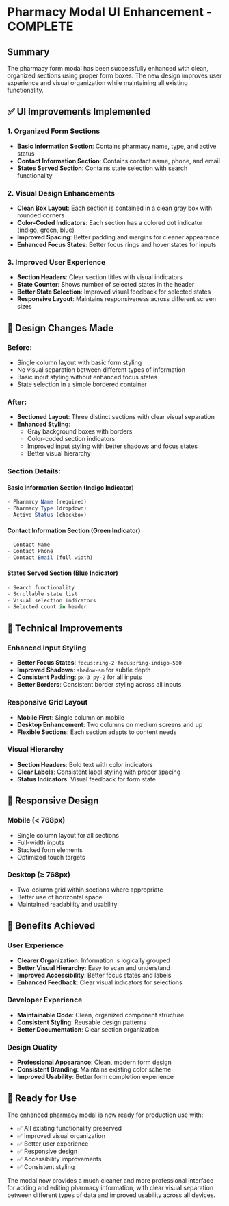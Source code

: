 # Pharmacy Modal UI Enhancement - COMPLETE

## Summary

The pharmacy form modal has been successfully enhanced with clean, organized sections using proper form boxes. The new design improves user experience and visual organization while maintaining all existing functionality.

## ✅ UI Improvements Implemented

### 1. Organized Form Sections
- **Basic Information Section**: Contains pharmacy name, type, and active status
- **Contact Information Section**: Contains contact name, phone, and email
- **States Served Section**: Contains state selection with search functionality

### 2. Visual Design Enhancements
- **Clean Box Layout**: Each section is contained in a clean gray box with rounded corners
- **Color-Coded Indicators**: Each section has a colored dot indicator (indigo, green, blue)
- **Improved Spacing**: Better padding and margins for cleaner appearance
- **Enhanced Focus States**: Better focus rings and hover states for inputs

### 3. Improved User Experience
- **Section Headers**: Clear section titles with visual indicators
- **State Counter**: Shows number of selected states in the header
- **Better State Selection**: Improved visual feedback for selected states
- **Responsive Layout**: Maintains responsiveness across different screen sizes

## 🎨 Design Changes Made

### Before:
- Single column layout with basic form styling
- No visual separation between different types of information
- Basic input styling without enhanced focus states
- State selection in a simple bordered container

### After:
- **Sectioned Layout**: Three distinct sections with clear visual separation
- **Enhanced Styling**: 
  - Gray background boxes with borders
  - Color-coded section indicators
  - Improved input styling with better shadows and focus states
  - Better visual hierarchy

### Section Details:

#### Basic Information Section (Indigo Indicator)
```jsx
- Pharmacy Name (required)
- Pharmacy Type (dropdown)
- Active Status (checkbox)
```

#### Contact Information Section (Green Indicator)
```jsx
- Contact Name
- Contact Phone  
- Contact Email (full width)
```

#### States Served Section (Blue Indicator)
```jsx
- Search functionality
- Scrollable state list
- Visual selection indicators
- Selected count in header
```

## 🔧 Technical Improvements

### Enhanced Input Styling
- **Better Focus States**: `focus:ring-2 focus:ring-indigo-500`
- **Improved Shadows**: `shadow-sm` for subtle depth
- **Consistent Padding**: `px-3 py-2` for all inputs
- **Better Borders**: Consistent border styling across all inputs

### Responsive Grid Layout
- **Mobile First**: Single column on mobile
- **Desktop Enhancement**: Two columns on medium screens and up
- **Flexible Sections**: Each section adapts to content needs

### Visual Hierarchy
- **Section Headers**: Bold text with color indicators
- **Clear Labels**: Consistent label styling with proper spacing
- **Status Indicators**: Visual feedback for form state

## 📱 Responsive Design

### Mobile (< 768px)
- Single column layout for all sections
- Full-width inputs
- Stacked form elements
- Optimized touch targets

### Desktop (≥ 768px)
- Two-column grid within sections where appropriate
- Better use of horizontal space
- Maintained readability and usability

## 🎯 Benefits Achieved

### User Experience
- **Clearer Organization**: Information is logically grouped
- **Better Visual Hierarchy**: Easy to scan and understand
- **Improved Accessibility**: Better focus states and labels
- **Enhanced Feedback**: Clear visual indicators for selections

### Developer Experience
- **Maintainable Code**: Clean, organized component structure
- **Consistent Styling**: Reusable design patterns
- **Better Documentation**: Clear section organization

### Design Quality
- **Professional Appearance**: Clean, modern form design
- **Consistent Branding**: Maintains existing color scheme
- **Improved Usability**: Better form completion experience

## 🚀 Ready for Use

The enhanced pharmacy modal is now ready for production use with:
- ✅ All existing functionality preserved
- ✅ Improved visual organization
- ✅ Better user experience
- ✅ Responsive design
- ✅ Accessibility improvements
- ✅ Consistent styling

The modal now provides a much cleaner and more professional interface for adding and editing pharmacy information, with clear visual separation between different types of data and improved usability across all devices.
